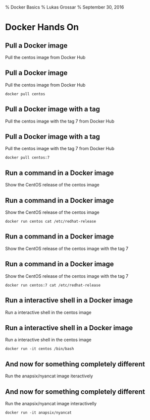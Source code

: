 % Docker Basics
% Lukas Grossar
% September 30, 2016

# Docker Hands On

## Pull a Docker image

Pull the centos image from Docker Hub

## Pull a Docker image

Pull the centos image from Docker Hub

    docker pull centos

## Pull a Docker image with a tag

Pull the centos image with the tag 7 from Docker Hub

## Pull a Docker image with a tag

Pull the centos image with the tag 7 from Docker Hub

    docker pull centos:7

## Run a command in a Docker image

Show the CentOS release of the centos image

## Run a command in a Docker image

Show the CentOS release of the centos image

    docker run centos cat /etc/redhat-release

## Run a command in a Docker image

Show the CentOS release of the centos image with the tag 7

## Run a command in a Docker image

Show the CentOS release of the centos image with the tag 7

    docker run centos:7 cat /etc/redhat-release

## Run a interactive shell in a Docker image

Run a interactive shell in the centos image

## Run a interactive shell in a Docker image

Run a interactive shell in the centos image

    docker run -it centos /bin/bash

## And now for something completely different

Run the anapsix/nyancat image iteractively

## And now for something completely different

Run the anapsix/nyancat image interactivelly

    docker run -it anapsix/nyancat

